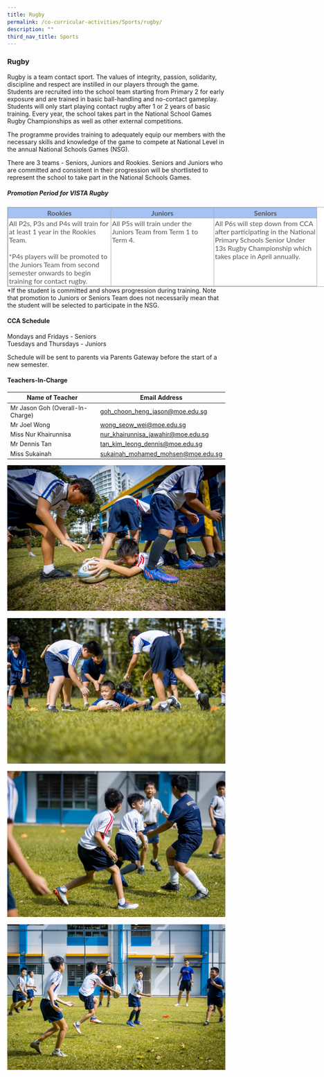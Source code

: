 ```yaml
---
title: Rugby
permalink: /co-curricular-activities/Sports/rugby/
description: ""
third_nav_title: Sports
---
```

### Rugby
Rugby is a team contact sport. The values of integrity, passion, solidarity, discipline and respect are instilled in our players through the game. Students are recruited into the school team starting from Primary 2 for early exposure and are trained in basic ball-handling and no-contact gameplay. Students will only start playing contact rugby after 1 or 2 years of basic training. Every year, the school takes part in the National School Games Rugby Championships as well as other external competitions.

The programme provides training to adequately equip our members with the necessary skills and knowledge of the game to compete at National Level in the annual National Schools Games (NSG).

There are 3 teams - Seniors, Juniors and Rookies. Seniors and Juniors who are committed and consistent in their progression will be shortlisted to represent the school to take part in the National Schools Games.

##### Promotion Period for VISTA Rugby  
<table border="1" width="624" cellspacing="0" cellpadding="0" class="iveo_table ives_tab_simple3" style="margin: 0px; outline: 0px; padding: 0px; border-collapse: collapse; border: 1px solid rgb(170, 170, 170); color: rgb(87, 87, 86); font-family: Lato, sans-serif; font-size: 16px; font-style: normal; font-variant-ligatures: normal; font-variant-caps: normal; font-weight: 400; letter-spacing: normal; orphans: 2; text-align: left; text-transform: none; white-space: normal; widows: 2; word-spacing: 0px; -webkit-text-stroke-width: 0px; background-color: rgb(255, 255, 255); text-decoration-thickness: initial; text-decoration-style: initial; text-decoration-color: initial; width: 910px;"><tbody style="margin: 0px; outline: 0px; padding: 0px;"><tr style="margin: 0px; outline: 0px; padding: 0px; background-color: rgb(164, 194, 244);"><td valign="top" width="208" style="margin: 0px; outline: 0px; padding: 2px; text-align: center; border: 1px solid rgb(170, 170, 170); width: 233px;"><b style="margin: 0px; outline: 0px; padding: 0px;">Rookies</b></td><td valign="top" width="208" style="margin: 0px; outline: 0px; padding: 2px; text-align: center; border: 1px solid rgb(170, 170, 170); width: 233px;"><b style="margin: 0px; outline: 0px; padding: 0px;">Juniors</b></td><td valign="top" width="208" style="margin: 0px; outline: 0px; padding: 2px; text-align: center; border: 1px solid rgb(170, 170, 170); width: 233px;"><b style="margin: 0px; outline: 0px; padding: 0px;">Seniors</b></td></tr><tr style="margin: 0px; outline: 0px; padding: 0px;"><td valign="top" width="208" style="margin: 0px; outline: 0px; padding: 2px; text-align: left; border: 1px solid rgb(170, 170, 170);">All P2s, P3s and P4s will train for at least 1 year in the Rookies Team.<br style="margin: 0px; outline: 0px; padding: 0px;"><br style="margin: 0px; outline: 0px; padding: 0px;">*P4s players will be promoted to the Juniors Team from second semester onwards to begin training for contact rugby.</td><td valign="top" width="208" style="margin: 0px; outline: 0px; padding: 2px; text-align: left; border: 1px solid rgb(170, 170, 170);">All P5s will train under the Juniors Team from Term 1 to Term 4.</td><td valign="top" width="208" style="margin: 0px; outline: 0px; padding: 2px; text-align: left; border: 1px solid rgb(170, 170, 170);">All P6s will step down from CCA after participating in the National Primary Schools Senior Under 13s Rugby Championship which takes place in April annually.</td></tr></tbody></table>
*If the student is committed and shows progression during training. Note that promotion to Juniors or Seniors Team does not necessarily mean that the student will be selected to participate in the NSG.

#### CCA Schedule

Mondays and Fridays - Seniors <br>
Tuesdays and Thursdays - Juniors 

Schedule will be sent to parents via Parents Gateway before the start of a new semester.

#### Teachers-In-Charge

| Name of Teacher | Email Address |
|---|---|
| Mr Jason Goh (Overall-In-Charge) | [goh_choon_heng_jason@moe.edu.sg](mailto:goh_choon_heng_jason@moe.edu.sg) |
| Mr Joel Wong | [wong_seow_wei@moe.edu.sg](mailto:wong_seow_wei@moe.edu.sg) |
| Miss Nur Khairunnisa | [nur_khairunnisa_jawahir@moe.edu.sg](mailto:nur_khairunnisa_jawahir@moe.edu.sg) |
| Mr Dennis Tan | [tan_kim_leong_dennis@moe.edu.sg](mailto:tan_kim_leong_dennis@moe.edu.sg) |
| Miss Sukainah | [sukainah_mohamed_mohsen@moe.edu.sg](mailto:sukainah_mohamed_mohsen@moe.edu.sg) |  |  |

![](/images/CCA/Sports/rugby1.jpg)

![](/images/CCA/Sports/rugby2.jpg)

![](/images/CCA/Sports/rugby3.jpg)

![](/images/CCA/Sports/rugby4.jpg)
